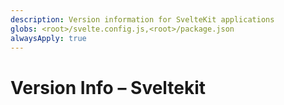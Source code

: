 ```yaml
---
description: Version information for SvelteKit applications
globs: <root>/svelte.config.js,<root>/package.json
alwaysApply: true
---
```


# Version Info – Sveltekit

<!--
TODO: Add content for sveltekit version-info.
Follow unified schema guidelines.
-->
